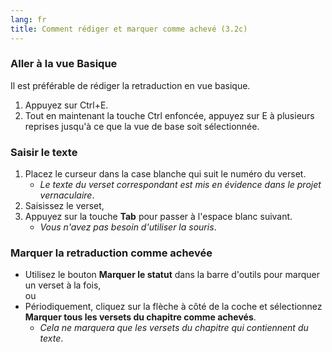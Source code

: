 ```yaml
---
lang: fr
title: Comment rédiger et marquer comme achevé (3.2c)
---
```

### Aller à la vue Basique

Il est préférable de rédiger la retraduction en vue basique.

1.  Appuyez sur Ctrl+E.
1.  Tout en maintenant la touche Ctrl enfoncée, appuyez sur E à plusieurs reprises jusqu'à ce que la vue de base soit sélectionnée.

### Saisir le texte

1.  Placez le curseur dans la case blanche qui suit le numéro du verset.  
     -  *Le texte du verset correspondant est mis en évidence dans le projet vernaculaire*.
1.  Saisissez le verset,
1.  Appuyez sur la touche **Tab** pour passer à l'espace blanc suivant.  
     -  *Vous n'avez pas besoin d'utiliser la souris*.

### Marquer la retraduction comme achevée

-  Utilisez le bouton **Marquer le statut** dans la barre d'outils pour marquer un verset à la fois,  
      ou  
-   Périodiquement, cliquez sur la flèche à côté de la coche et sélectionnez **Marquer tous les versets du chapitre comme achevés**.  
     -  *Cela ne marquera que les versets du chapitre qui contiennent du texte*.
